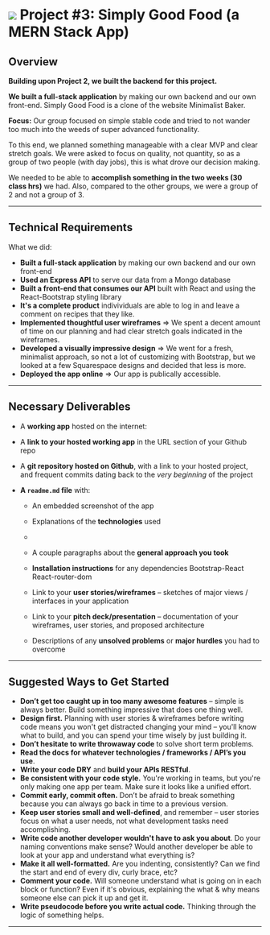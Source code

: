 # ![](https://ga-dash.s3.amazonaws.com/production/assets/logo-9f88ae6c9c3871690e33280fcf557f33.png) Project #3: Simply Good Food (a MERN Stack App)

## Overview

**Building upon Project 2, we built the backend for this project.** 

**We built a full-stack application** by making our own backend and our own front-end.
Simply Good Food is a clone of the website Minimalist Baker. 

**Focus:** Our group focused on simple stable code and tried to not wander too much into the weeds of super advanced functionality. 

To this end, we planned something manageable with a clear MVP and clear stretch goals.
We were asked to focus on quality, not quantity, so as a group of two people (with day jobs), this is what drove our decision making. 

We needed to be able to **accomplish something in the two weeks (30 class hrs)** we had. Also, compared to the other groups, we were a group of 2 and not a group of 3. 

---

## Technical Requirements

What we did:

- **Built a full-stack application** by making our own backend and our own front-end
- **Used an Express API** to serve our data from a Mongo database 
- **Built a front-end that consumes our API** built with React and using the React-Bootstrap styling library
- **It's a complete product** indivividuals are able to log in and leave a comment on recipes that they like. 
- **Implemented thoughtful user wireframes** => We spent a decent amount of time on our planning and had clear stretch goals indicated in the wireframes. 
- **Developed a visually impressive design** => We went for a fresh, minimalist approach, so not a lot of customizing with Bootstrap, but we looked at a few Squarespace designs and decided that less is more. 
- **Deployed the app online** => Our app is publically accessible. 

---

## Necessary Deliverables

- A **working app** hosted on the internet: 
- A **link to your hosted working app** in the URL section of your Github repo
- A **git repository hosted on Github**, with a link to your hosted project, and frequent commits dating back to the _very beginning_ of the project


- **A `readme.md` file** with:
  - An embedded screenshot of the app

  - Explanations of the **technologies** used
  - 
  - A couple paragraphs about the **general approach you took**

    
  - **Installation instructions** for any dependencies
     Bootstrap-React
     React-router-dom

  - Link to your **user stories/wireframes** – sketches of major views / interfaces in your application
     
    
  - Link to your **pitch deck/presentation** – documentation of your wireframes, user stories, and proposed architecture

  - Descriptions of any **unsolved problems** or **major hurdles** you had to overcome

---

## Suggested Ways to Get Started

- **Don’t get too caught up in too many awesome features** – simple is always better. Build something impressive that does one thing well.
- **Design first.** Planning with user stories & wireframes before writing code means you won't get distracted changing your mind – you'll know what to build, and you can spend your time wisely by just building it.
- **Don’t hesitate to write throwaway code** to solve short term problems.
- **Read the docs for whatever technologies / frameworks / API’s you use**.
- **Write your code DRY** and **build your APIs RESTful**.
- **Be consistent with your code style.** You're working in teams, but you're only making one app per team. Make sure it looks like a unified effort.
- **Commit early, commit often.** Don’t be afraid to break something because you can always go back in time to a previous version.
- **Keep user stories small and well-defined**, and remember – user stories focus on what a user needs, not what development tasks need accomplishing.
- **Write code another developer wouldn't have to ask you about**. Do your naming conventions make sense? Would another developer be able to look at your app and understand what everything is?
- **Make it all well-formatted.** Are you indenting, consistently? Can we find the start and end of every div, curly brace, etc?
- **Comment your code.** Will someone understand what is going on in each block or function? Even if it's obvious, explaining the what & why means someone else can pick it up and get it.
- **Write pseudocode before you write actual code.** Thinking through the logic of something helps.

---


